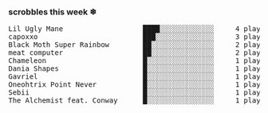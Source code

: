 <h3>scrobbles this week ❄</h3><pre>Lil Ugly Mane                   ████░░░░░░░░░░░░░     4 plays
capoxxo                         ███░░░░░░░░░░░░░░     3 plays
Black Moth Super Rainbow        ██░░░░░░░░░░░░░░░     2 plays
meat computer                   ██░░░░░░░░░░░░░░░     2 plays
Chameleon                       █░░░░░░░░░░░░░░░░     1 plays
Dania Shapes                    █░░░░░░░░░░░░░░░░     1 plays
Gavriel                         █░░░░░░░░░░░░░░░░     1 plays
Oneohtrix Point Never           █░░░░░░░░░░░░░░░░     1 plays
Sebii                           █░░░░░░░░░░░░░░░░     1 plays
The Alchemist feat. Conway      █░░░░░░░░░░░░░░░░     1 plays</pre>